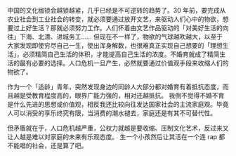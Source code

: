 中国的文化枷锁会越锁越紧，几乎已经是不可逆转的趋势了。30 年前，要完成从农业社会到工业社会的转变，就必须要通过放开文艺，来驱动人们心中的物欲，想要过上好生活？那就必须努力工作。人们怀着由文艺作品驱动的「对美好生活的向往」下海、北漂、进城务工……
但现在不一样了，物欲的气球越吹越大，以至于大家发现即使穷尽自己一生，使出浑身解数，也很难真正实现自己想要的「理想生活」，必须精简自己生活的体积，才能提高自己生活的浓度。不婚育就成了精简生活的最有必要的选择。人口危机一旦产生，必然就要通过价值观手段来收缩人们的物欲了。

作为一个「适龄」青年，突然发现身边的同龄人大部分都对婚育有着抵抗态度，而且越是受教育程度高的，眼界广能力强的，相对还越抵抗。
我倒不觉得不婚不育是什么先进的思想或价值观，相反我还比较向往发达国家社会的主流家庭观。毕竟人可以消受的享乐终究有限，当消费的潮水褪去，家庭还是有其不可替代性。

但矛盾就在于，人口危机越严重，公权力就越是要收缩、压制文化艺术，反过来又让人越是难以对家庭的未来有乐观态度。
生一个小孩然后让其活在一个连 rap 都不能唱的社会，还是算了吧。